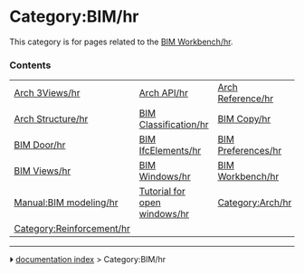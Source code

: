 # Category:BIM/hr
This category is for pages related to the [BIM Workbench/hr](BIM_Workbench/hr.md).

### Contents

|     |     |     |
| --- | --- | --- |
| [Arch 3Views/hr](Arch_3Views/hr.md) | [Arch API/hr](Arch_API/hr.md) | [Arch Reference/hr](Arch_Reference/hr.md) |
| [Arch Structure/hr](Arch_Structure/hr.md) | [BIM Classification/hr](BIM_Classification/hr.md) | [BIM Copy/hr](BIM_Copy/hr.md) |
| [BIM Door/hr](BIM_Door/hr.md) | [BIM IfcElements/hr](BIM_IfcElements/hr.md) | [BIM Preferences/hr](BIM_Preferences/hr.md) |
| [BIM Views/hr](BIM_Views/hr.md) | [BIM Windows/hr](BIM_Windows/hr.md) | [BIM Workbench/hr](BIM_Workbench/hr.md) |
| [Manual:BIM modeling/hr](Manual_BIM_modeling/hr.md) | [Tutorial for open windows/hr](Tutorial_for_open_windows/hr.md) | [Category:Arch/hr](Category_Arch/hr.md) |
| [Category:Reinforcement/hr](Category_Reinforcement/hr.md) |



---
⏵ [documentation index](../README.md) > Category:BIM/hr
